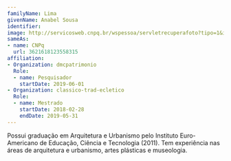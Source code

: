 ```yaml
---
familyName: Lima
givenName: Anabel Sousa
identifier: 
image: http://servicosweb.cnpq.br/wspessoa/servletrecuperafoto?tipo=1&id=K8964107H1
sameAs:
- name: CNPq
  url: 3621618123558315
affiliation:
- Organization: dmcpatrimonio
  Role:
  - name: Pesquisador
    startDate: 2019-06-01
- Organization: classico-trad-ecletico
  Role:
  - name: Mestrado
    startDate: 2018-02-28
    endDate: 2019-05-31
---
```


Possui graduação em Arquitetura e Urbanismo pelo Instituto
Euro-Americano de Educação, Ciência e Tecnologia (2011). Tem experiência
nas áreas de arquitetura e urbanismo, artes plásticas e museologia. 

